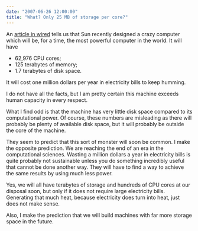 ```yaml
---
date: "2007-06-26 12:00:00"
title: "What? Only 25 MB of storage per core?"
---
```




An [article in wired](http://www.wired.com/science/discoveries/news/2007/06/sun_supercomputer) tells us that Sun recently designed a crazy computer which will be, for a time, the most powerful computer in the world. It will have

- 62,976 CPU cores;
- 125 terabytes of memory;
- 1.7 terabytes of disk space.


It will cost one million dollars per year in electricity bills to keep humming.

I do not have all the facts, but I am pretty certain this machine exceeds human capacity in every respect.

What I find odd is that the machine has very little disk space compared to its computational power. Of course, these numbers are misleading as there will probably be plenty of available disk space, but it will probably be outside the core of the machine.

They seem to predict that this sort of monster will soon be common. I make the opposite prediction. We are reaching the end of an era in the computational sciences. Wasting a million dollars a year in electricity bills is quite probably not sustainable unless you do something incredibly useful that cannot be done another way. They will have to find a way to achieve the same results by using much less power.

Yes, we will all have terabytes of storage and hundreds of CPU cores at our disposal soon, but only if it does not require large electricity bills. Generating that much heat, because electricity does turn into heat, just does not make sense.

Also, I make the prediction that we will build machines with far more storage space in the future.
